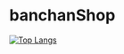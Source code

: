 # banchanShop
[![Top Langs](https://github-readme-stats.vercel.app/api/top-langs/?username=gonyda)](https://github.com/anuraghazra/github-readme-stats)

